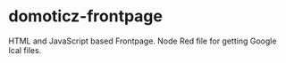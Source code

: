 # domoticz-frontpage
HTML and JavaScript based Frontpage.
Node Red file for getting Google Ical files.
